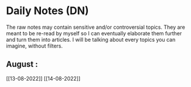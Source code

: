 # Daily Notes (DN)

The raw notes may contain sensitive and/or controversial topics. They are meant to be re-read by myself so I can eventually elaborate them further and turn them into articles. I will be talking about every topics you can imagine, without filters.

## August :

[[13-08-2022]]
[[14-08-2022]]